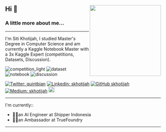 <section id="main-content">
          
          
          
<h2> Hi   👋
<img align='right' src="https://media.giphy.com/media/ieyl9zmCjO4b4t6qoY/giphy.gif" width="230">

   
 
### A little more about me...  

---

I'm Siti Khotijah, I studied  Master's Degree in Computer Science and am currently a Kaggle Notebook Master with a 3x Kaggle Expert (competitions, Datasets, Discussion).

          
![competition_light](https://road-to-kaggle-grandmaster.vercel.app/api/badges/khotijahs1/competition/light)
![dataset](https://road-to-kaggle-grandmaster.vercel.app/api/badges/khotijahs1/dataset/light)
![notebook](https://road-to-kaggle-grandmaster.vercel.app/api/badges/khotijahs1/notebook/light)
![discussion](https://road-to-kaggle-grandmaster.vercel.app/api/badges/khotijahs1/discussion/light)



<p align=center>
          
[![Twitter: quintbian](https://img.shields.io/twitter/follow/quintbian?style=social)](https://twitter.com/quintbian)
[![Linkedin: skhotijah](https://img.shields.io/badge/-skhotijah-blue?style=flat-square&logo=Linkedin&logoColor=white&link=https://www.linkedin.com/in/thaianebraga/)](https://www.linkedin.com/in/skhotijah/)
[![GitHub skhotijah](https://img.shields.io/github/followers/skhotijah?label=follow&style=social)](https://github.com/skhotijah)         
[![Medium: skhotijah](https://img.shields.io/badge/-skhotijah-black?style=flat-square&logo=Medium&logoColor=white&link=https://www.medium.com/in/thaianebraga/)](https://medium.com/@khotijahs1)
<a href="https://www.kaggle.com/khotijahs1"><img height="20" src="https://img.shields.io/badge/Kaggle-profile-%2320beff"></a>

</p>
     
---


I'm currently::

- 👩‍💻an AI Engineer at Shipper Indonesia
- 👩‍💻an Ambassador at TrueFoundry



          
          
          
---
     
